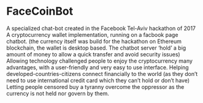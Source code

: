 # FaceCoinBot
A specialized chat-bot created in the Facebook Tel-Aviv hackathon of 2017
A cryptocurrency wallet implementation, running on a facbook page chatbot.
(the currency itself was build for the hackathon on Ethereum blockchain, the wallet is desktop based.
The chatbot server ‘hold’ a big amount of money to allow a quick transfer and avoid security issues)
Allowing technology challenged people to enjoy the cryptocurrency many advantages,  with a user-friendly and very easy to use interface.
Helping developed-countries-citizens connect financially to the world (as they don’t need to use international credit card which they can’t hold or don’t have) 
Letting people censored buy a tyranny overcome the oppressor as the currency is not held nor govern by them.
